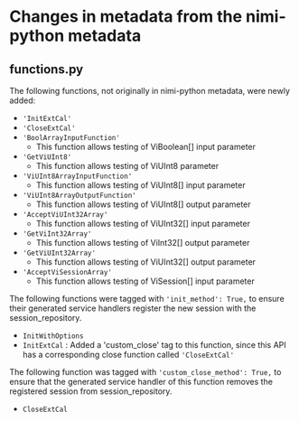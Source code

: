 # Changes in metadata from the nimi-python metadata

## functions.py

The following functions, not originally in nimi-python metadata, were newly added:
- `'InitExtCal'`
- `'CloseExtCal'`
- `'BoolArrayInputFunction'`
	- This function allows testing of ViBoolean[] input parameter
- `'GetViUInt8'`
	- This function allows testing of ViUInt8 parameter
- `'ViUInt8ArrayInputFunction'`
	- This function allows testing of ViUInt8[] input parameter
- `'ViUInt8ArrayOutputFunction'`
	- This function allows testing of ViUInt8[] output parameter
- `'AcceptViUInt32Array'`
	- This function allows testing of ViUInt32[] input parameter
- `'GetViInt32Array'`
	- This function allows testing of ViInt32[] output parameter
- `'GetViUInt32Array'`
	- This function allows testing of ViUInt32[] output parameter
- `'AcceptViSessionArray'`
	- This function allows testing of ViSession[] input parameter
 
The following functions were tagged with `'init_method': True,` to ensure their generated service handlers register the new session
with the session_repository.
- `InitWithOptions`
- `InitExtCal` : Added a 'custom_close' tag to this function, since this API has a corresponding close function called `'CloseExtCal'`

The following function was tagged with `'custom_close_method': True,` to ensure that the generated service handler of this function removes
the registered session from session_repository.
- `CloseExtCal`
